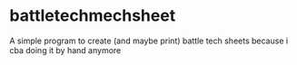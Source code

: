 # battletechmechsheet
A simple program to create (and maybe print) battle tech sheets because i cba doing it by hand anymore
